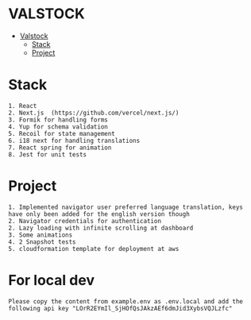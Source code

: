 # VALSTOCK

-   [Valstock](#valstock)
    -   [Stack](#Stack)
    -   [Project]($Project)

# Stack

    1. React
    2. Next.js  (https://github.com/vercel/next.js/)
    3. Formik for handling forms
    4. Yup for schema validation
    5. Recoil for state management
    6. i18 next for handling translations
    7. React spring for animation
    8. Jest for unit tests

# Project

    1. Implemented navigator user preferred language translation, keys have only been added for the english version though
    2. Navigator credentials for authentication
    2. Lazy loading with infinite scrolling at dashboard
    3. Some animations
    4. 2 Snapshot tests
    5. cloudformation template for deployment at aws
    
# For local dev 
    Please copy the content from example.env as .env.local and add the following api key "LOrR2EYmIl_SjHOfQsJAkzAEf6dmJid3XybsVQJLzfc"
